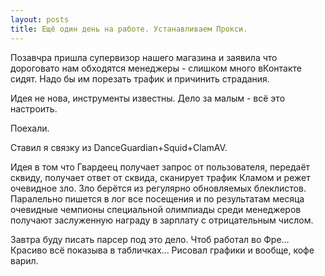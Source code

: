 ```yaml
---
layout: posts
title: Ещё один день на работе. Устанавливаем Прокси.
---
```

Позавчра пришла супервизор нашего магазина и заявила что дороговато нам обходятся менеджеры - слишком много вКонтакте 
сидят. Надо бы им порезать трафик и причинить страдания.

Идея не нова, инструменты известны. Дело за малым - всё это настроить.

Поехали.


Ставил я связку из DanceGuardian+Squid+ClamAV.

Идея в том что Гвардеец получает запрос от пользователя, передаёт сквиду, получает ответ от сквида, сканирует трафик 
Кламом и режет очевидное зло. Зло берётся из регулярно обновляемых блеклистов. Паралельно пишется в лог все посещения 
и по результатам месяца очевидные чемпионы специальной олимпиады среди менеджеров получают заслуженную награду в 
зарплату с отрицательным числом.

Завтра буду писать парсер под это дело. Чтоб работал во Фре... Красиво всё показыва в табличках... Рисовал графики и 
вообще, кофе варил.
